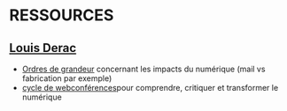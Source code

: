 # RESSOURCES

## [Louis Derac](https://louisderrac.com/) 
- [Ordres de grandeur](https://louisderrac.com/2023/11/ordres-de-grandeur/) concernant les impacts du numérique (mail vs fabrication par exemple)
- [cycle de webconférences](https://louisderrac.com/cycle-webconferences/)pour comprendre, critiquer et transformer le numérique